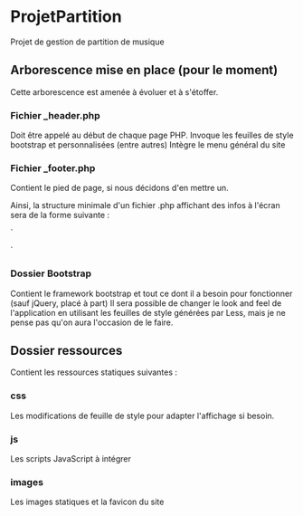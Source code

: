 # ProjetPartition
Projet de gestion de partition de musique

## Arborescence mise en place (pour le moment)
Cette arborescence est amenée à évoluer et à s'étoffer.

### Fichier _header.php
Doit être appelé au début de chaque page PHP. Invoque les feuilles de style bootstrap et personnalisées (entre autres)
Intègre le menu général du site
### Fichier _footer.php
Contient le pied de page, si nous décidons d'en mettre un.

Ainsi, la structure minimale d'un fichier .php affichant des infos à l'écran sera de la forme suivante :

`
<?php
include "_header.php";

... Contenu du fichier php ...

include "_footer.php";
?>
`

### Dossier Bootstrap
Contient le framework bootstrap et tout ce dont il a besoin pour fonctionner (sauf jQuery, placé à part)
Il sera possible de changer le look and feel de l'application en utilisant les feuilles de style générées par Less, mais je ne pense pas qu'on aura l'occasion de le faire.

## Dossier ressources
Contient les ressources statiques suivantes :
### css
Les modifications de feuille de style pour adapter l'affichage si besoin.

### js
Les scripts JavaScript à intégrer

### images
Les images statiques et la favicon du site

